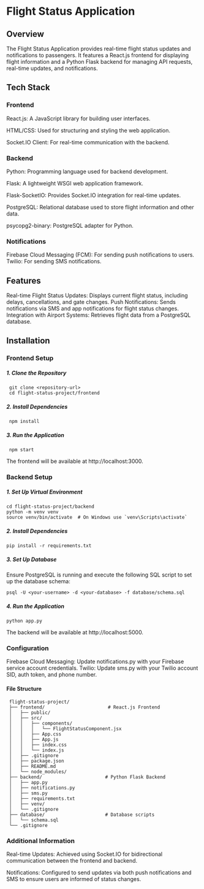 # Flight Status Application
## Overview
The Flight Status Application provides real-time flight status updates and notifications to passengers. It features a React.js frontend for displaying flight information and a Python Flask backend for managing API requests, real-time updates, and notifications.

## Tech Stack
### Frontend
React.js: A JavaScript library for building user interfaces.

HTML/CSS: Used for structuring and styling the web application.

Socket.IO Client: For real-time communication with the backend.

### Backend
Python: Programming language used for backend development.

Flask: A lightweight WSGI web application framework.

Flask-SocketIO: Provides Socket.IO integration for real-time updates.

PostgreSQL: Relational database used to store flight information and other data.

psycopg2-binary: PostgreSQL adapter for Python.

### Notifications
Firebase Cloud Messaging (FCM): For sending push notifications to users.
Twilio: For sending SMS notifications.

## Features
Real-time Flight Status Updates: Displays current flight status, including delays, cancellations, and gate changes.
Push Notifications: Sends notifications via SMS and app notifications for flight status changes.
Integration with Airport Systems: Retrieves flight data from a PostgreSQL database.


## Installation
### Frontend Setup

##### 1. Clone the Repository
     git clone <repository-url>
     cd flight-status-project/frontend

##### 2. Install Dependencies
     npm install

##### 3. Run the Application
     npm start

The frontend will be available at http://localhost:3000.

### Backend Setup

##### 1. Set Up Virtual Environment

    cd flight-status-project/backend
    python -m venv venv
    source venv/bin/activate  # On Windows use `venv\Scripts\activate`

##### 2. Install Dependencies

    pip install -r requirements.txt

##### 3. Set Up Database

Ensure PostgreSQL is running and execute the following SQL script to set up the database schema:

    psql -U <your-username> -d <your-database> -f database/schema.sql

##### 4. Run the Application

    python app.py

The backend will be available at http://localhost:5000.

### Configuration
Firebase Cloud Messaging: Update notifications.py with your Firebase service account credentials.
Twilio: Update sms.py with your Twilio account SID, auth token, and phone number.

#### File Structure
     flight-status-project/
     ├── frontend/                       # React.js Frontend
     │   ├── public/
     │   ├── src/
     │   │   ├── components/
     │   │   │   └── FlightStatusComponent.jsx
     │   │   ├── App.css
     │   │   ├── App.js
     │   │   ├── index.css
     │   │   └── index.js
     │   ├── .gitignore
     │   ├── package.json
     │   ├── README.md
     │   └── node_modules/
     ├── backend/                       # Python Flask Backend
     │   ├── app.py
     │   ├── notifications.py
     │   ├── sms.py
     │   ├── requirements.txt
     │   ├── venv/
     │   └── .gitignore
     ├── database/                      # Database scripts
     │   └── schema.sql
     └── .gitignore
     
### Additional Information
Real-time Updates: Achieved using Socket.IO for bidirectional communication between the frontend and backend.

Notifications: Configured to send updates via both push notifications and SMS to ensure users are informed of status changes.

